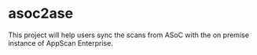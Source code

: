 # asoc2ase
This project will help users sync the scans from ASoC with the on premise instance of AppScan Enterprise. 